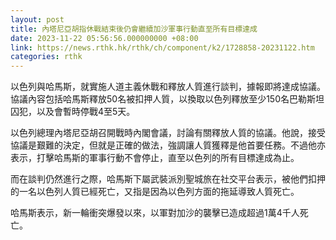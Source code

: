 ```yaml
---
layout: post
title: 內塔尼亞胡指休戰結束後仍會繼續加沙軍事行動直至所有目標達成
date: 2023-11-22 05:56:56.000000000 +08:00
link: https://news.rthk.hk/rthk/ch/component/k2/1728858-20231122.htm
categories: rthk
---
```


以色列與哈馬斯，就實施人道主義休戰和釋放人質進行談判，據報即將達成協議。協議內容包括哈馬斯釋放50名被扣押人質，以換取以色列釋放至少150名巴勒斯坦囚犯，以及會暫時停戰4至5天。

以色列總理內塔尼亞胡召開戰時內閣會議，討論有關釋放人質的協議。他說，接受協議是艱難的決定，但就是正確的做法，強調讓人質獲釋是他首要任務。不過他亦表示，打擊哈馬斯的軍事行動不會停止，直至以色列的所有目標達成為止。

而在談判仍然進行之際，哈馬斯下屬武裝派別聖城旅在社交平台表示，被他們扣押的一名以色列人質已經死亡，又指是因為以色列方面的拖延導致人質死亡。

哈馬斯表示，新一輪衝突爆發以來，以軍對加沙的襲擊已造成超過1萬4千人死亡。
